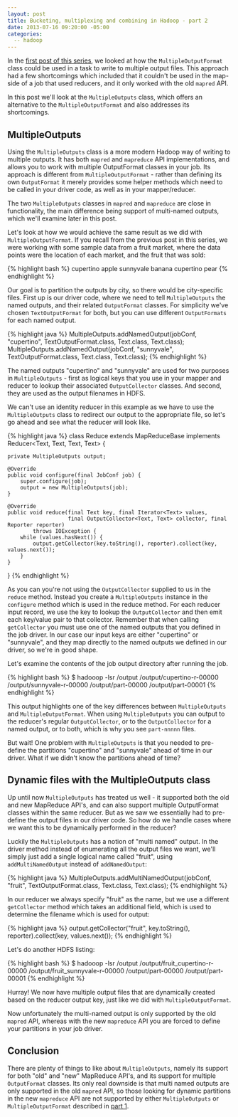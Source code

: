 ```yaml
---
layout: post
title: Bucketing, multiplexing and combining in Hadoop - part 2
date: 2013-07-16 09:20:00 -05:00
categories:
  -- hadoop
---
```


In the [first post of this series](http://grepalex.com/2013/05/20/multipleoutputs-part1/), we looked at how the `MultipleOutputFormat` class could be used in a task to write
to multiple output files. This approach had a few shortcomings which included that it couldn't be used in the map-side of a
job that used reducers, and it only worked with the old `mapred` API.

In this post we'll look at the `MultipleOutputs` class, which offers an alternative to the `MultipleOutputFormat` and
also addresses its shortcomings.

## MultipleOutputs

Using the `MultipleOutputs` class is a more modern Hadoop way of writing to multiple outputs. It has both
`mapred` and `mapreduce` API implementations, and allows you to work with multiple OutputFormat classes in your
job. Its approach is different from `MultipleOutputFormat` - rather than defining its own `OutputFormat` it
merely provides some helper methods which need to be called in your driver code, as well as in your mapper/reducer.

The two `MultipleOutputs` classes in `mapred` and `mapreduce` are close in functionality, the main difference being support
of multi-named outputs, which we'll examine later in this post.

Let's look at how we would achieve the same result as we did with `MultipleOutputFormat`. If you recall from the previous
post in this series, we were working with some sample data from a fruit market, where the data points were the location
of each market, and the fruit that was sold:

{% highlight bash %}
cupertino   apple
sunnyvale   banana
cupertino   pear
{% endhighlight %}

Our goal is to partition the outputs by city, so there would be city-specific files.
First up is our driver
code, where we need to tell `MultipleOutputs` the named outputs, and their related `OutputFormat` classes. For simplicity
we've chosen `TextOutputFormat` for both, but you can use different `OutputFormats` for each named output.

{% highlight java %}
MultipleOutputs.addNamedOutput(jobConf, "cupertino", TextOutputFormat.class, Text.class, Text.class);
MultipleOutputs.addNamedOutput(jobConf, "sunnyvale", TextOutputFormat.class, Text.class, Text.class);
{% endhighlight %}

The named outputs "cupertino" and "sunnyvale" are used for two purposes in `MultipleOutputs` - first as logical keys that you
use in your mapper and reducer to lookup their associated `OutputCollector` classes. And second, they are used as
the output filenames in HDFS.

We can't use an identity reducer in this example as we have to use the `MultipleOutputs` class to redirect our output
to the appropriate file, so let's go ahead and see what the reducer will look like.

{% highlight java %}
class Reduce extends MapReduceBase
        implements Reducer<Text, Text, Text, Text> {

    private MultipleOutputs output;

    @Override
    public void configure(final JobConf job) {
        super.configure(job);
        output = new MultipleOutputs(job);
    }

    @Override
    public void reduce(final Text key, final Iterator<Text> values,
                       final OutputCollector<Text, Text> collector, final Reporter reporter)
            throws IOException {
        while (values.hasNext()) {
            output.getCollector(key.toString(), reporter).collect(key, values.next());
        }
    }
}
{% endhighlight %}

As you can you're not using the `OutputCollector` supplied to us in the `reduce` method. Instead you create a `MultipleOutputs`
instance in the `configure` method which is used in the reduce method. For each reducer input record, we use the key
to lookup the `OutputCollector` and then emit each key/value pair to that collector. Remember that when calling
`getCollector` you must use one of the named outputs that you defined in the job driver. In our case our input keys are
either "cupertino" or "sunnyvale", and they map directly to the named outputs we defined in our driver, so we're in
good shape.

Let's examine the contents of the job output directory after running the job.

{% highlight bash %}
$ hadooop -lsr /output
/output/cupertino-r-00000
/output/sunnyvale-r-00000
/output/part-00000
/output/part-00001
{% endhighlight %}

This output highlights one of the key differences between `MultipleOutputs` and `MultipleOutputFormat`. When using
`MultipleOutputs` you can output to the reducer's regular `OutputCollector`, or to the `OutputCollector` for a named output, or to both,
which is why you see `part-nnnnn` files.

But wait! One problem with `MultipleOutputs` is that you needed to pre-define the partitions "cupertino" and "sunnyvale"
ahead of time in our driver. What if we didn't know the partitions ahead of time?

## Dynamic files with  the MultipleOutputs class

Up until now `MultipleOutputs` has treated us well - it supported both the old and new MapReduce API's, and can also
support multiple OutputFormat classes within the same reducer. But as we saw we essentially had to pre-define the
output files in our driver code. So how do we handle cases where we want this to be dynamically performed in the
reducer?

Luckily the `MultipleOutputs` has a notion of "multi named" output. In the driver method instead of enumerating all the
output files we want, we'll simply just add a single logical name called "fruit", using `addMultiNamedOutput` instead
of `addNamedOutput`:

{% highlight java %}
MultipleOutputs.addMultiNamedOutput(jobConf, "fruit", TextOutputFormat.class, Text.class, Text.class);
{% endhighlight %}

In our reducer we always specify "fruit" as the name, but we use a different `getCollector` method which takes an
additional field, which is used to determine the filename which is used for output:

{% highlight java %}
output.getCollector("fruit", key.toString(), reporter).collect(key, values.next());
{% endhighlight %}

Let's do another HDFS listing:

{% highlight bash %}
$ hadooop -lsr /output
/output/fruit_cupertino-r-00000
/output/fruit_sunnyvale-r-00000
/output/part-00000
/output/part-00001
{% endhighlight %}

Hurray! We now have multiple output files that are dynamically created based on the reducer output key, just like
we did with `MultipleOutputFormat`.

Now unfortunately the multi-named output is only supported by the old `mapred` API, whereas with the new `mapreduce`
API you are forced to define your partitions in your job driver.

## Conclusion

There are plenty of things to like about `MultipleOutputs`, namely its support for both "old" and "new" MapReduce API's,
and its support for multiple `OutputFormat` classes. Its only real downside is that multi named outputs are only
supported in the old `mapred` API, so those looking for dynamic partitions in the new `mapreduce` API are not supported
by either `MultipleOutputs` or `MultipleOutputFormat` described in [part 1](http://grepalex.com/2013/05/20/multipleoutputs-part1/).